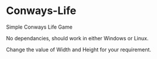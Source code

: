 # Conways-Life
Simple Conways Life Game

No dependancies, should work in either Windows or Linux.

Change the value of Width and Height for your requirement.
